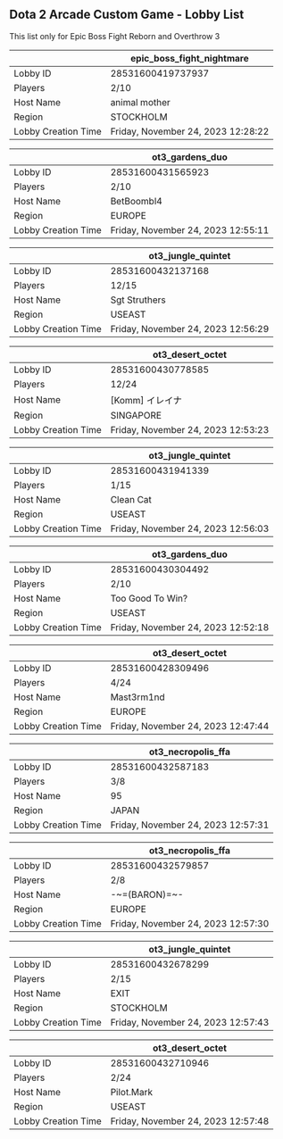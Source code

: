 ## Dota 2 Arcade Custom Game - Lobby List

This list only for Epic Boss Fight Reborn and Overthrow 3

|  | epic_boss_fight_nightmare |
| ------ | ------ |
| Lobby ID | 28531600419737937 |
| Players | 2/10 |
| Host Name | animal mother |
| Region | STOCKHOLM |
| Lobby Creation Time | Friday, November 24, 2023 12:28:22 |


|  | ot3_gardens_duo |
| ------ | ------ |
| Lobby ID | 28531600431565923 |
| Players | 2/10 |
| Host Name | BetBoombl4 |
| Region | EUROPE |
| Lobby Creation Time | Friday, November 24, 2023 12:55:11 |


|  | ot3_jungle_quintet |
| ------ | ------ |
| Lobby ID | 28531600432137168 |
| Players | 12/15 |
| Host Name | Sgt Struthers |
| Region | USEAST |
| Lobby Creation Time | Friday, November 24, 2023 12:56:29 |


|  | ot3_desert_octet |
| ------ | ------ |
| Lobby ID | 28531600430778585 |
| Players | 12/24 |
| Host Name | [Komm] イレイナ |
| Region | SINGAPORE |
| Lobby Creation Time | Friday, November 24, 2023 12:53:23 |


|  | ot3_jungle_quintet |
| ------ | ------ |
| Lobby ID | 28531600431941339 |
| Players | 1/15 |
| Host Name | Clean Cat |
| Region | USEAST |
| Lobby Creation Time | Friday, November 24, 2023 12:56:03 |


|  | ot3_gardens_duo |
| ------ | ------ |
| Lobby ID | 28531600430304492 |
| Players | 2/10 |
| Host Name | Too Good To Win? |
| Region | USEAST |
| Lobby Creation Time | Friday, November 24, 2023 12:52:18 |


|  | ot3_desert_octet |
| ------ | ------ |
| Lobby ID | 28531600428309496 |
| Players | 4/24 |
| Host Name | Mast3rm1nd |
| Region | EUROPE |
| Lobby Creation Time | Friday, November 24, 2023 12:47:44 |


|  | ot3_necropolis_ffa |
| ------ | ------ |
| Lobby ID | 28531600432587183 |
| Players | 3/8 |
| Host Name | 95 |
| Region | JAPAN |
| Lobby Creation Time | Friday, November 24, 2023 12:57:31 |


|  | ot3_necropolis_ffa |
| ------ | ------ |
| Lobby ID | 28531600432579857 |
| Players | 2/8 |
| Host Name | -~=(BARON)=~- |
| Region | EUROPE |
| Lobby Creation Time | Friday, November 24, 2023 12:57:30 |


|  | ot3_jungle_quintet |
| ------ | ------ |
| Lobby ID | 28531600432678299 |
| Players | 2/15 |
| Host Name | EXIT |
| Region | STOCKHOLM |
| Lobby Creation Time | Friday, November 24, 2023 12:57:43 |


|  | ot3_desert_octet |
| ------ | ------ |
| Lobby ID | 28531600432710946 |
| Players | 2/24 |
| Host Name | Pilot.Mark |
| Region | USEAST |
| Lobby Creation Time | Friday, November 24, 2023 12:57:48 |


